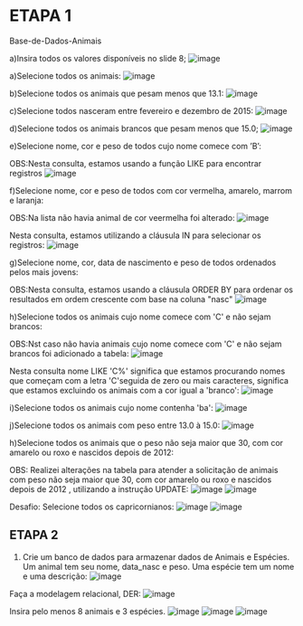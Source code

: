 #  ETAPA 1

Base-de-Dados-Animais

a)Insira todos os valores disponíveis no slide 8;
![image](https://github.com/fabianor135/Base-de-Dados-Animais/assets/84815028/6b2e2f5d-7836-42d8-bd2b-2ccf32220489)

a)Selecione todos os animais:
![image](https://github.com/fabianor135/Base-de-Dados-Animais/assets/84815028/a3158d6f-ef5d-46f5-87cc-0a7909ec6592)

b)Selecione todos os animais que pesam menos que 13.1:
![image](https://github.com/fabianor135/Base-de-Dados-Animais/assets/84815028/3599c45f-57fd-4693-864a-15a7d00d5d4f)

c)Selecione todos nasceram entre fevereiro e dezembro de 2015:
![image](https://github.com/fabianor135/Base-de-Dados-Animais/assets/84815028/ae68b08d-6f73-45dd-9edb-c5b6407271aa)

d)Selecione todos os animais brancos que pesam menos que 15.0;
![image](https://github.com/fabianor135/Base-de-Dados-Animais/assets/84815028/35f7505d-f788-47ef-8905-86023f62bb71)

e)Selecione nome, cor e peso de todos cujo nome comece com ’B’:

OBS:Nesta consulta, estamos usando a função LIKE para encontrar registros 
![image](https://github.com/fabianor135/Base-de-Dados-Animais/assets/84815028/3fd8c82d-7f73-4546-bca9-a711e7b6524a)

f)Selecione nome, cor e peso de todos com cor vermelha, amarelo, marrom e laranja:

OBS:Na lista não havia animal de cor veermelha foi alterado:
![image](https://github.com/fabianor135/Base-de-Dados-Animais/assets/84815028/dad84c5e-aaf5-4560-a0c5-33df5092c9df)

Nesta consulta, estamos utilizando a cláusula IN para selecionar os registros:
![image](https://github.com/fabianor135/Base-de-Dados-Animais/assets/84815028/f8230beb-d52f-45f4-8f88-a94c284a79a0)

g)Selecione nome, cor, data de nascimento e peso de todos ordenados pelos mais jovens:

OBS:Nesta consulta, estamos usando a cláusula ORDER BY para ordenar os resultados em ordem crescente com base na coluna "nasc"
![image](https://github.com/fabianor135/Base-de-Dados-Animais/assets/84815028/19f49baf-727f-46d4-9e0a-9b959541f5cd)

h)Selecione todos os animais cujo nome comece com 'C' e não sejam brancos:

OBS:Nst caso não havia animais cujo nome comece com 'C' e não sejam brancos foi adicionado a tabela:
![image](https://github.com/fabianor135/Base-de-Dados-Animais/assets/84815028/61da6fa0-a151-4e54-a69c-e860b9f988bb)

Nesta consulta nome LIKE 'C%' significa que estamos procurando nomes que começam com a letra 'C'seguida de zero ou mais caracteres, significa que estamos excluindo os animais com a cor igual a 'branco':
![image](https://github.com/fabianor135/Base-de-Dados-Animais/assets/84815028/919cb528-ccb5-456b-a8c1-f65323f1f572)

i)Selecione todos os animais cujo nome contenha 'ba':
![image](https://github.com/fabianor135/Base-de-Dados-Animais/assets/84815028/11503996-e3b9-4ee3-b769-01b3358caa71)

j)Selecione todos os animais com peso entre 13.0 à 15.0:
![image](https://github.com/fabianor135/Base-de-Dados-Animais/assets/84815028/6bcfc3a2-986c-4526-858e-5daa6265b330)

h)Selecione todos os animais que o peso não seja maior que 30, com cor amarelo ou roxo e nascidos depois de 2012:

OBS: Realizei alterações na tabela para atender a solicitação de animais com peso não seja maior que 30, com cor amarelo ou roxo e nascidos depois de 2012 , utilizando a instrução UPDATE:
![image](https://github.com/fabianor135/Base-de-Dados-Animais/assets/84815028/57586443-93d6-4736-ae37-63917a4a69bf)
![image](https://github.com/fabianor135/Base-de-Dados-Animais/assets/84815028/8f598455-8a0e-444f-90de-5fce5bffba3c)


Desafio:
Selecione todos os capricornianos:
![image](https://github.com/fabianor135/Base-de-Dados-Animais/assets/84815028/9a08c4bb-2c1d-413b-a9f2-c5532a8ec01f)
![image](https://github.com/fabianor135/Base-de-Dados-Animais/assets/84815028/3e15011b-b69a-4bb7-8f23-3cee7b946a5f)

## ETAPA 2

1) Crie um banco de dados para armazenar dados de Animais e Espécies. Um animal tem seu nome, data_nasc e peso. Uma espécie tem um nome e uma descrição:
   ![image](https://github.com/fabianor135/Base-de-Dados-Animais/assets/84815028/5968d17c-4544-4c77-b0d4-1abf3b35613e)

Faça a modelagem relacional, DER:
![image](https://github.com/fabianor135/Base-de-Dados-Animais/assets/84815028/a13fb109-3cf2-43cb-a00b-509307ec0109)

Insira pelo menos 8 animais e 3 espécies.
![image](https://github.com/fabianor135/Base-de-Dados-Animais/assets/84815028/4541395f-102d-4119-bebf-43053f5cf679)
![image](https://github.com/fabianor135/Base-de-Dados-Animais/assets/84815028/9050e86d-38c5-4272-9316-6f973af974ba)
![image](https://github.com/fabianor135/Base-de-Dados-Animais/assets/84815028/5a3ca055-a2b9-4d7f-afda-3a0cc1473589)



























